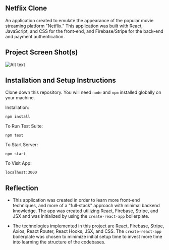 ## Netflix Clone

An application created to emulate the appearance of the popular movie streaming platform "Netflix." This application was built with React, JavaScript, and CSS for the front-end, and Firebase/Stripe for the back-end and payment authentication.

## Project Screen Shot(s) 

![Alt text](https://i.ibb.co/3vtsWx4/notflix.png)

## Installation and Setup Instructions 

Clone down this repository. You will need `node` and `npm` installed globally on your machine.  

Installation:

`npm install`  

To Run Test Suite:  

`npm test`  

To Start Server:

`npm start`  

To Visit App:

`localhost:3000`  

## Reflection

  - This application was created in order to learn more front-end techniques, and more of a "full-stack" approach with minimal backend knowledge. The app was created utilizing React, Firebase, Stripe, and JSX and was initialized by using the `create-react-app` boilerplate.

  - The technologies implemented in this project are React, Firebase, Stripe, Axios, React Router, React Hooks, JSX, and CSS. The `create-react-app` boilerplate was chosen to minimize initial setup time to invest more time into learning the structure of the codebases.
